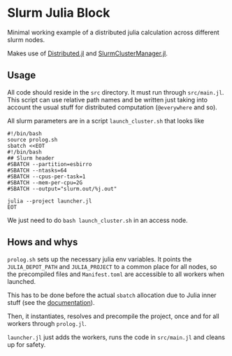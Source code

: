 # Slurm Julia Block
Minimal working example of a distributed julia calculation across different slurm nodes.

Makes use of [Distributed.jl](https://github.com/JuliaLang/Distributed.jl) and [SlurmClusterManager.jl](https://github.com/kleinhenz/SlurmClusterManager.jl).

## Usage
All code should reside in the `src` directory. It must run through `src/main.jl`. This script can use relative path names and be written just taking into account the usual stuff for distributed computation (`@everywhere` and so).

All slurm parameters are in a script `launch_cluster.sh` that looks like
`````
#!/bin/bash
source prolog.sh
sbatch <<EOT
#!/bin/bash
## Slurm header
#SBATCH --partition=esbirro
#SBATCH --ntasks=64
#SBATCH --cpus-per-task=1
#SBATCH --mem-per-cpu=2G
#SBATCH --output="slurm.out/%j.out"

julia --project launcher.jl
EOT
`````

We just need to do `bash launch_cluster.sh` in an access node.

## Hows and whys
`prolog.sh` sets up the necessary julia env variables. It points the `JULIA_DEPOT_PATH` and `JULIA_PROJECT` to a common place for all nodes, so the precompiled files and `Manifest.toml` are accessible to all workers when launched. 

This has to be done before the actual `sbatch` allocation due to Julia inner stuff (see the [documentation](https://docs.julialang.org/en/v1/manual/environment-variables/#JULIA_DEPOT_PATH)).

Then, it instantiates, resolves and precompile the project, once and for all workers through `prolog.jl`.

`launcher.jl` just adds the workers, runs the code in `src/main.jl` and cleans up for safety.

